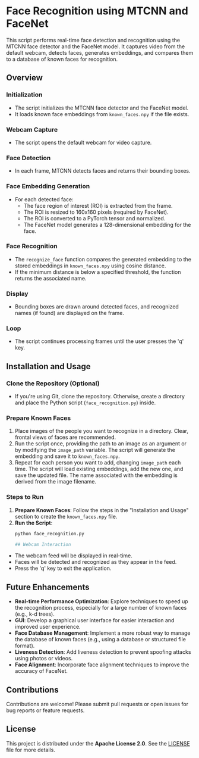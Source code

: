 # Face Recognition using MTCNN and FaceNet

This script performs real-time face detection and recognition using the MTCNN face detector and the FaceNet model. It captures video from the default webcam, detects faces, generates embeddings, and compares them to a database of known faces for recognition.

## Overview

### Initialization
- The script initializes the MTCNN face detector and the FaceNet model.
- It loads known face embeddings from `known_faces.npy` if the file exists.

### Webcam Capture
- The script opens the default webcam for video capture.

### Face Detection
- In each frame, MTCNN detects faces and returns their bounding boxes.

### Face Embedding Generation
- For each detected face:
  - The face region of interest (ROI) is extracted from the frame.
  - The ROI is resized to 160x160 pixels (required by FaceNet).
  - The ROI is converted to a PyTorch tensor and normalized.
  - The FaceNet model generates a 128-dimensional embedding for the face.

### Face Recognition
- The `recognize_face` function compares the generated embedding to the stored embeddings in `known_faces.npy` using cosine distance.
- If the minimum distance is below a specified threshold, the function returns the associated name.

### Display
- Bounding boxes are drawn around detected faces, and recognized names (if found) are displayed on the frame.

### Loop
- The script continues processing frames until the user presses the 'q' key.

## Installation and Usage

### Clone the Repository (Optional)
- If you're using Git, clone the repository. Otherwise, create a directory and place the Python script (`face_recognition.py`) inside.

### Prepare Known Faces
1. Place images of the people you want to recognize in a directory. Clear, frontal views of faces are recommended.
2. Run the script once, providing the path to an image as an argument or by modifying the `image_path` variable. The script will generate the embedding and save it to `known_faces.npy`.
3. Repeat for each person you want to add, changing `image_path` each time. The script will load existing embeddings, add the new one, and save the updated file. The name associated with the embedding is derived from the image filename.

### Steps to Run
1. **Prepare Known Faces**: Follow the steps in the "Installation and Usage" section to create the `known_faces.npy` file.
2. **Run the Script**:
   ```bash
   python face_recognition.py

   ## Webcam Interaction
- The webcam feed will be displayed in real-time.
- Faces will be detected and recognized as they appear in the feed.
- Press the 'q' key to exit the application.

## Future Enhancements
- **Real-time Performance Optimization**: Explore techniques to speed up the recognition process, especially for a large number of known faces (e.g., k-d trees).
- **GUI**: Develop a graphical user interface for easier interaction and improved user experience.
- **Face Database Management**: Implement a more robust way to manage the database of known faces (e.g., using a database or structured file format).
- **Liveness Detection**: Add liveness detection to prevent spoofing attacks using photos or videos.
- **Face Alignment**: Incorporate face alignment techniques to improve the accuracy of FaceNet.

## Contributions
Contributions are welcome! Please submit pull requests or open issues for bug reports or feature requests.

## License
This project is distributed under the **Apache License 2.0**. See the [LICENSE](LICENSE) file for more details.
